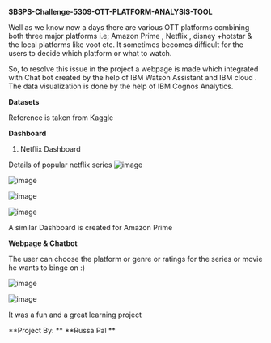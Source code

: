  **SBSPS-Challenge-5309-OTT-PLATFORM-ANALYSIS-TOOL**

Well as we know now a days there are various OTT platforms  combining both three major platforms i.e; Amazon Prime , Netflix , disney +hotstar & the local platforms like voot etc. It sometimes becomes difficult for the users to decide which platform or what to watch.

So, to resolve this issue in the project a webpage is made which integrated with Chat bot created by the help of IBM Watson Assistant and IBM cloud . The data visualization is done by the help of IBM Cognos Analytics.

**Datasets**

Reference is taken from Kaggle

**Dashboard**

1. Netflix Dashboard

Details of popular netflix series
![image](https://user-images.githubusercontent.com/52119663/130870942-4af57605-17fc-400d-87c7-e23ba44742c4.png)

![image](https://user-images.githubusercontent.com/52119663/130871111-5cbe2fb4-0abe-416b-8857-8bbdd5579bc2.png)


![image](https://user-images.githubusercontent.com/52119663/130871197-dbf47f1c-4c7a-4869-bc68-3cf36a4e713d.png)


![image](https://user-images.githubusercontent.com/52119663/130871306-134b227d-c1bc-46cb-92ee-35ceb85d738f.png)


A similar Dashboard is created for Amazon Prime

**Webpage & Chatbot**

The user can choose the platform or genre or ratings for the series or movie he wants to binge on :)


![image](https://user-images.githubusercontent.com/52119663/130871645-af2085ce-9d36-4a99-890d-3b9a67e5f2e8.png)


![image](https://user-images.githubusercontent.com/52119663/130871856-0c0def74-4c2b-424b-ba8e-78cf10b2b045.png)

It was a fun and a great learning project

**Project By:
**
**Russa Pal
**
